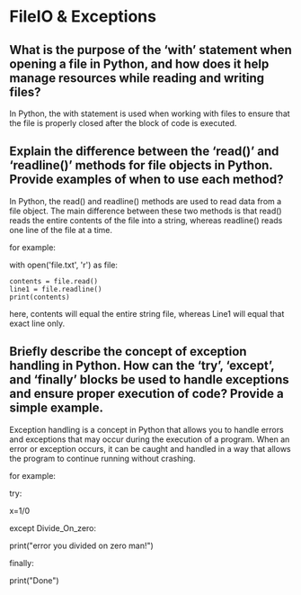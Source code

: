 # FileIO & Exceptions

## What is the purpose of the ‘with’ statement when opening a file in Python, and how does it help manage resources while reading and writing files?

In Python, the with statement is used when working with files to ensure that the file is properly closed after the block of code is executed.

## Explain the difference between the ‘read()’ and ‘readline()’ methods for file objects in Python. Provide examples of when to use each method?

In Python, the read() and readline() methods are used to read data from a file object. The main difference between these two methods is that read() reads the entire contents of the file into a string, whereas readline() reads one line of the file at a time.

for example:

with open('file.txt', 'r') as file:

    contents = file.read()
    line1 = file.readline()
    print(contents)

here, contents will equal the entire string file, whereas Line1 will equal that exact line only.

## Briefly describe the concept of exception handling in Python. How can the ‘try’, ‘except’, and ‘finally’ blocks be used to handle exceptions and ensure proper execution of code? Provide a simple example.

Exception handling is a concept in Python that allows you to handle errors and exceptions that may occur during the execution of a program. When an error or exception occurs, it can be caught and handled in a way that allows the program to continue running without crashing.

for example:

try: 

x=1/0

except Divide_On_zero:

print("error you divided on zero man!")

finally:

print("Done")